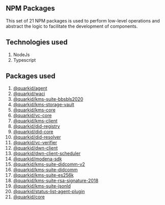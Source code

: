 ## NPM Packages

This set of 21 NPM packages is used to perform low-level operations and abstract the logic to facilitate the development of components.

## Technologies used

1. NodeJs
2. Typescript

## Packages used

1. [@quarkid/agent](https://www.npmjs.com/package/@quarkid/agent)
2. [@quarkid/waci](https://www.npmjs.com/package/@quarkid/waci)
3. [@quarkid/kms-suite-bbsbls2020](https://www.npmjs.com/package/@quarkid/kms-suite-bbsbls2020)
4. [@quarkid/kms-storage-vault](https://www.npmjs.com/package/@quarkid/kms-storage-vault)
5. [@quarkid/kms-core](https://www.npmjs.com/package/@quarkid/kms-core)
6. [@quarkid/vc-core](https://www.npmjs.com/package/@quarkid/vc-core)
7. [@quarkid/kms-client](https://www.npmjs.com/package/@quarkid/kms-client)
8. [@quarkid/did-registry](https://www.npmjs.com/package/@quarkid/did-registry)
9. [@quarkid/did-core](https://www.npmjs.com/package/@quarkid/did-core)
10. [@quarkid/did-resolver](https://www.npmjs.com/package/@quarkid/did-resolver)
11. [@quarkid/vc-verifier](https://www.npmjs.com/package/@quarkid/vc-verifier)
12. [@quarkid/dwn-client](https://www.npmjs.com/package/@quarkid/dwn-client)
13. [@quarkid/dwn-client-scheduler](https://www.npmjs.com/package/@quarkid/dwn-client-scheduler)
14. [@quarkid/modena-sdk](https://www.npmjs.com/package/@quarkid/modena-sdk)
15. [@quarkid/kms-suite-didcomm-v2](https://www.npmjs.com/package/@quarkid/kms-suite-didcomm-v2)
16. [@quarkid/kms-suite-didcomm](https://www.npmjs.com/package/@quarkid/kms-suite-didcomm)
17. [@quarkid/kms-suite-es256k](https://www.npmjs.com/package/@quarkid/kms-suite-es256k)
18. [@quarkid/kms-suite-rsa-signature-2018](https://www.npmjs.com/package/@quarkid/kms-suite-rsa-signature-2018)
19. [@quarkid/kms-suite-jsonld](https://www.npmjs.com/package/@quarkid/kms-suite-jsonld)
20. [@quarkid/status-list-agent-plugin](https://www.npmjs.com/package/@quarkid/status-list-agent-plugin)
21. [@quarkid/core](https://www.npmjs.com/package/@quarkid/core)
